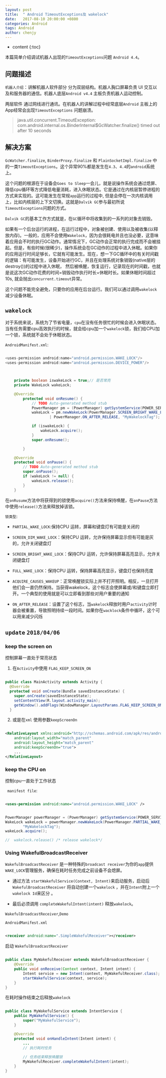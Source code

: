 ```yaml
---
layout: post
title:  " Android TimeoutExceptions及 wakelock"
date:   2017-08-10 20:00:00 +0800
categories: Android 
tags: Android 
author: chenjy
---
```




* content
{:toc}


本篇简单介绍调试机器人出现的`TimeoutExceptions`问题 `Android 4.4`。




## 问题描述

`机器人介绍`：讲解机器人软件部分 分为双层结构。机器人胸口屏幕负责 UI 交互以及和服务器的通信。机器人底层`Android v4.4` 主板负责机器人运动控制。

两层软件 通过网线进行通讯。在机器人的讲解过程中经常底层`Android` 主板上的App经常会出现`TimeoutExceptions` 问题崩溃。

> java.util.concurrent.TimeoutException: com.android.internal.os.BinderInternal$GcWatcher.finalize() timed out after 10 seconds

## 解决方案

`GcWatcher.finalize`, `BinderProxy.finalize` 和 `PlainSocketImpl.finalize` 中的一类`TimeoutExceptions`。这个异常90%都是发生在`4.3`、`4.4`的`android`系统上。

这个问题的根源在于设备会`Goes to Sleep`一会儿，就是说操作系统会通过熄屏、降低cpu循环等方式降低电量消耗，进入休眠状态。它是通过在内核层暂停进程的方式来实现的。这可能发生在常规`app`运行的过程中, 但是会停在一次内核调用上，比如内核层的上下文切换。这就是`Dalvik GC`参与最初所说`TimeoutExceptions`问题的方式。

`Dalvik GC`的基本工作方式就是，在`GC`循环中将收集到的一系列的对象去销毁。

如果有一个后台运行的进程，在运行过程中，对象被创建、使用以及被收集(以释放内存)。一般的，应用不会使用`Wakelock`，因为会很耗电并且也没必要，这意味着应用会不时的执行GC动作。通常情况下，GC动作会正常的执行完成而不会被挂起。但是，有些时候(很稀少)，操作系统会在GC动作的过程中进入休眠。如果你的应用运行时间足够长，它就有可能发生。现在，想一下GC循环中的有关时间戳的逻辑：有可能发生，设备开始进行GC，并且在处理系统对象销毁(native层的destroy())的过程中进入休眠， 然后被唤醒，恢复运行，记录现在的时间戳，也就是说这次GC动作花费的时间=销毁动作执行时长+休眠时长。如果休眠时间超过10s, 就会抛出`concurrent.timeout`异常。

这个问题不能完全避免，只要你的应用在后台运行。我们可以通过调用`wakelock`减少设备休眠。

## `wakelock`

对于系统来说，系统为了节省电量，`cpu`在没有任务很忙的时候会进入休眠状态。当有任务需要cpu高效执行的时候，就会给cpu加一个`wakelock`锁，我们给CPU加一个锁，系统就不会处于休眠状态。


`AndroidManifest.xml`:

```java

<uses-permission android:name="android.permission.WAKE_LOCK"/>
<uses-permission android:name="android.permission.DEVICE_POWER"/>

```

```java


    private boolean iswakeLock = true;// 是否常亮   
    private WakeLock wakeLock;  

	@Override
		protected void onResume() {
			// TODO Auto-generated method stub
			PowerManager pm = (PowerManager) getSystemService(POWER_SERVICE);
			wakeLock = pm.newWakeLock(PowerManager.SCREEN_BRIGHT_WAKE_LOCK
					| PowerManager.ON_AFTER_RELEASE, "MyWakelockTag");

			if (iswakeLock) {
				wakeLock.acquire();
			}
			super.onResume();

		}

    @Override
    protected void onPause() {
        // TODO Auto-generated method stub
        super.onPause();
        if (wakeLock != null) {
            wakeLock.release();
        }
    }


```

在`onRusume`方法中将获得到的锁使用`acquire()`方法来保持唤醒，在`onPause`方法中使用`release()`方法来释放掉该锁。

`锁类型`:

* `PARTIAL_WAKE_LOCK`:保持CPU 运转，屏幕和键盘灯有可能是关闭的

* `SCREEN_DIM_WAKE_LOCK`：保持CPU 运转，允许保持屏幕显示但有可能是灰的，允许关闭键盘灯

* `SCREEN_BRIGHT_WAKE_LOCK`：保持CPU 运转，允许保持屏幕高亮显示，允许关闭键盘灯

* `FULL_WAKE_LOCK`：保持CPU 运转，保持屏幕高亮显示，键盘灯也保持亮度

* `ACQUIRE_CAUSES_WAKEUP`：正常唤醒锁实际上并不打开照明。相反，一旦打开他们会一直仍然保持。当获得wakelock，这个标志会使屏幕或/和键盘立即打开。一个典型的使用就是可以立即看到那些对用户重要的通知

* `ON_AFTER_RELEASE`：设置了这个标志，当`wakelock`释放时用户`activity`计时器会被重置，导致照明持续一段时间。如果你在`wacklock`条件中循环，这个可以用来减少闪烁


## `update` `2018/04/06`

###  keep the screen on

控制屏幕一直处于常亮状态

1. 在`Activity`中使用  `FLAG_KEEP_SCREEN_ON`

```java

public class MainActivity extends Activity {
  @Override
  protected void onCreate(Bundle savedInstanceState) {
    super.onCreate(savedInstanceState);
    setContentView(R.layout.activity_main);
    getWindow().addFlags(WindowManager.LayoutParams.FLAG_KEEP_SCREEN_ON);
  }

```

2. 或是在`xml` 使用参数`keepScreenOn`

```xml

<RelativeLayout xmlns:android="http://schemas.android.com/apk/res/android"
    android:layout_width="match_parent"
    android:layout_height="match_parent"
    android:keepScreenOn="true">
    ...
</RelativeLayout>

```

### keep the CPU on

控制cpu一直处于工作状态

` manifest file`:

```xml

<uses-permission android:name="android.permission.WAKE_LOCK" />

```

```java

PowerManager powerManager = (PowerManager) getSystemService(POWER_SERVICE);
WakeLock wakeLock = powerManager.newWakeLock(PowerManager.PARTIAL_WAKE_LOCK,
        "MyWakelockTag");
wakeLock.acquire();

//  wakelock.release() /* release wakelock*/

```

### Using WakefulBroadcastReceiver

`WakefulBroadcastReceiver` 是一种特殊的`broadcast receiver`为你的`app`提供`WAKE_LOCK`管理服务，确保在耗时任务完成之前设备不会熄屏。

* 通过方法 `startWakefulService(Context, Intent)`来启动服务，启动后`WakefulBroadcastReceiver` 将自动创建一个`wakelock` ，并在`Intent`附上一个`wakelock Id`来区分 。

* 最后必须调用 `completeWakefulIntent(intent)` 释放`wakelock`。

`WakefulBroadcastReceiver`,`Demo`

`AndroidManifest.xml`

```xml

<receiver android:name=".SimpleWakefulReceiver"></receiver>

```

启动 `WakefulBroadcastReceiver`

```java

public class MyWakefulReceiver extends WakefulBroadcastReceiver {            
    @Override    
    public void onReceive(Context context, Intent intent) {
        Intent service = new Intent(context, MyWakefulReceiver.class);      
        startWakefulService(context, service);    
    }
}

```

在耗时操作结束之后释放`wakelock`

```java

public class MyWakefulService extends IntentService {    
    public MyWakefulService() {        
        super("MyWakefulService");    
    } 

    @Override    
    protected void onHandleIntent(Intent intent) {        
        ...
        // 执行耗时任务
    
        // 任务结束释放唤醒锁
        MyWakefulReceiver.completeWakefulIntent(intent);    
    }
}

```



